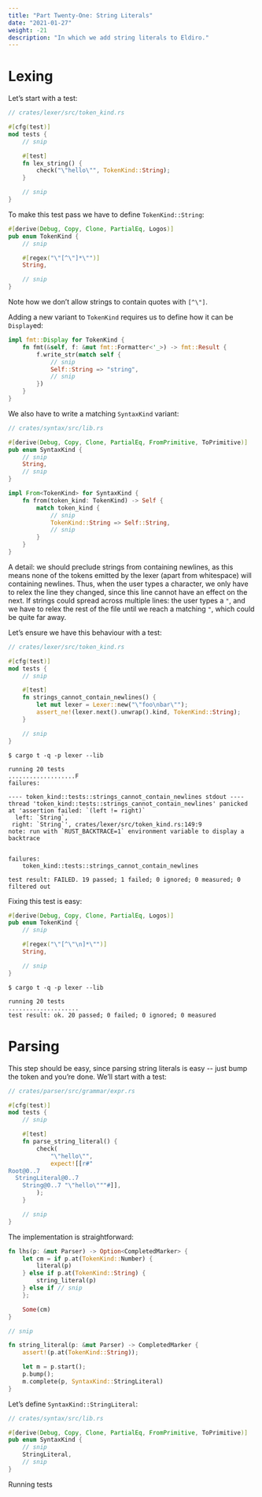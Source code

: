```yaml
---
title: "Part Twenty-One: String Literals"
date: "2021-01-27"
weight: -21
description: "In which we add string literals to Eldiro."
---
```


# Lexing

Let’s start with a test:

```rust
// crates/lexer/src/token_kind.rs

#[cfg(test)]
mod tests {
    // snip

    #[test]
    fn lex_string() {
        check("\"hello\"", TokenKind::String);
    }

    // snip
}
```

To make this test pass we have to define `TokenKind::String`:

```rust
#[derive(Debug, Copy, Clone, PartialEq, Logos)]
pub enum TokenKind {
    // snip

    #[regex("\"[^\"]*\"")]
    String,

    // snip
}
```

Note how we don’t allow strings to contain quotes with `[^\"]`.

Adding a new variant to `TokenKind` requires us to define how it can be `Display`ed:

```rust
impl fmt::Display for TokenKind {
    fn fmt(&self, f: &mut fmt::Formatter<'_>) -> fmt::Result {
        f.write_str(match self {
            // snip
            Self::String => "string",
            // snip
        })
    }
}
```

We also have to write a matching `SyntaxKind` variant:

```rust
// crates/syntax/src/lib.rs

#[derive(Debug, Copy, Clone, PartialEq, FromPrimitive, ToPrimitive)]
pub enum SyntaxKind {
    // snip
    String,
    // snip
}

impl From<TokenKind> for SyntaxKind {
    fn from(token_kind: TokenKind) -> Self {
        match token_kind {
            // snip
            TokenKind::String => Self::String,
            // snip
        }
    }
}
```

A detail: we should preclude strings from containing newlines, as this means none of the tokens emitted by the lexer (apart from whitespace) will containing newlines. Thus, when the user types a character, we only have to relex the line they changed, since this line cannot have an effect on the next. If strings could spread across multiple lines: the user types a `"`, and we have to relex the rest of the file until we reach a matching `"`, which could be quite far away.

Let’s ensure we have this behaviour with a test:

```rust
// crates/lexer/src/token_kind.rs

#[cfg(test)]
mod tests {
    // snip

    #[test]
    fn strings_cannot_contain_newlines() {
        let mut lexer = Lexer::new("\"foo\nbar\"");
        assert_ne!(lexer.next().unwrap().kind, TokenKind::String);
    }

    // snip
}
```

```-
$ cargo t -q -p lexer --lib

running 20 tests
...................F
failures:

---- token_kind::tests::strings_cannot_contain_newlines stdout ----
thread 'token_kind::tests::strings_cannot_contain_newlines' panicked at 'assertion failed: `(left != right)`
  left: `String`,
 right: `String`', crates/lexer/src/token_kind.rs:149:9
note: run with `RUST_BACKTRACE=1` environment variable to display a backtrace


failures:
    token_kind::tests::strings_cannot_contain_newlines

test result: FAILED. 19 passed; 1 failed; 0 ignored; 0 measured; 0 filtered out
```

Fixing this test is easy:

```rust
#[derive(Debug, Copy, Clone, PartialEq, Logos)]
pub enum TokenKind {
    // snip

    #[regex("\"[^\"\n]*\"")]
    String,

    // snip
}
```

```-
$ cargo t -q -p lexer --lib

running 20 tests
....................
test result: ok. 20 passed; 0 failed; 0 ignored; 0 measured
```

# Parsing

This step should be easy, since parsing string literals is easy -- just bump the token and you’re done. We’ll start with a test:

```rust
// crates/parser/src/grammar/expr.rs

#[cfg(test)]
mod tests {
    // snip

    #[test]
    fn parse_string_literal() {
        check(
            "\"hello\"",
            expect![[r#"
Root@0..7
  StringLiteral@0..7
    String@0..7 "\"hello\"""#]],
        );
    }

    // snip
}
```

The implementation is straightforward:

```rust
fn lhs(p: &mut Parser) -> Option<CompletedMarker> {
    let cm = if p.at(TokenKind::Number) {
        literal(p)
    } else if p.at(TokenKind::String) {
        string_literal(p)
    } else if // snip
    };

    Some(cm)
}

// snip

fn string_literal(p: &mut Parser) -> CompletedMarker {
    assert!(p.at(TokenKind::String));

    let m = p.start();
    p.bump();
    m.complete(p, SyntaxKind::StringLiteral)
}
```

Let’s define `SyntaxKind::StringLiteral`:

```rust
// crates/syntax/src/lib.rs

#[derive(Debug, Copy, Clone, PartialEq, FromPrimitive, ToPrimitive)]
pub enum SyntaxKind {
    // snip
    StringLiteral,
    // snip
}
```

Running tests

